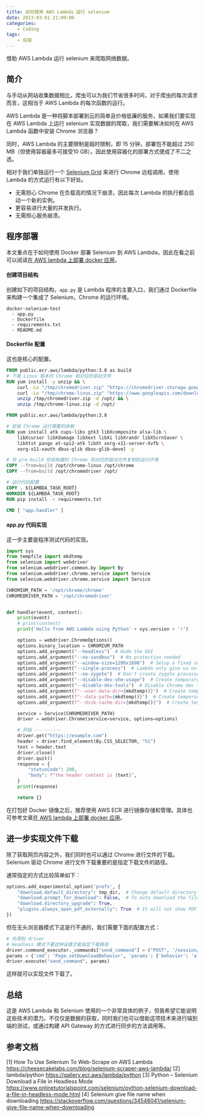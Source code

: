 ```yaml
---
title: 如何使用 AWS Lambda 运行 selenium
date: 2023-03-01 21:09:00
categories: 
    - Coding
tags:
    - 后端
---
```


借助 AWS Lambda 运行 selenium 来爬取网络数据。

## 简介

与手动从网站收集数据相比，爬虫可以为我们节省很多时间，对于爬虫的每次请求而言，这相当于 AWS Lambda 的每次函数的运行。

AWS Lambda 是一种将脚本部署到云的简单且价格低廉的服务，如果我们要实现在 AWS Lambda 上运行 selenium 实现数据的爬取，我们需要解决如何在 AWS Lambda 函数中安装 Chrome 浏览器？

同时，AWS Lambda 的主要限制是超时限制，即 15 分钟，部署包不能超过 250 MB（但使用容器最多可接受10 GB）。因此使用容器化的部署方式便成了不二之选。

相对于我们单独运行一个 [Selenium Grid](https://www.selenium.dev/documentation/grid/) 来进行 Chrome 远程调用，使用 Lambda 的方式运行有以下好处。

- 无需担心 Chrome 在负载高的情况下崩溃，因此每次 Lambda 的执行都会启动一个新的实例。
- 更容易进行大量的并发执行。
- 无需担心服务崩溃。

## 程序部署

本文重点在于如何使用 Docker 部署 Selenium 到 AWS Lambda，因此在看之前可以阅读[在 AWS lambda 上部署 docker 应用](https://blog.csdn.net/crown_0726/article/details/125712948)。

#### 创建项目结构

创建如下的项目结构，`app.py` 是 Lambda 程序的主要入口，我们通过 Dockerfile 来构建一个集成了 Selenium，Chrome 的运行环境。

```
docker-selenium-test
  - app.py
  - Dockerfile
  - requirements.txt
  - README.md
```

#### Dockerfile 配置

这也是核心的配置。

```dockerfile
FROM public.ecr.aws/lambda/python:3.8 as build
# 下载 Linux 版本的 Chrome 和对应的驱动文件
RUN yum install -y unzip && \
    curl -Lo "/tmp/chromedriver.zip" "https://chromedriver.storage.googleapis.com/107.0.5304.62/chromedriver_linux64.zip" && \
    curl -Lo "/tmp/chrome-linux.zip" "https://www.googleapis.com/download/storage/v1/b/chromium-browser-snapshots/o/Linux_x64%2F1047731%2Fchrome-linux.zip?alt=media" && \
    unzip /tmp/chromedriver.zip -d /opt/ && \
    unzip /tmp/chrome-linux.zip -d /opt/

FROM public.ecr.aws/lambda/python:3.8

# 安装 Chrome 运行需要的依赖
RUN yum install atk cups-libs gtk3 libXcomposite alsa-lib \
    libXcursor libXdamage libXext libXi libXrandr libXScrnSaver \
    libXtst pango at-spi2-atk libXt xorg-x11-server-Xvfb \
    xorg-x11-xauth dbus-glib dbus-glib-devel -y

# 将 pre-build 阶段构建的 Chrome 和对应的驱动文件复制到运行环境
COPY --from=build /opt/chrome-linux /opt/chrome
COPY --from=build /opt/chromedriver /opt/

# 运行代码配置
COPY . ${LAMBDA_TASK_ROOT}
WORKDIR ${LAMBDA_TASK_ROOT}
RUN pip install -r requirements.txt

CMD [ "app.handler" ]
```

#### app.py 代码实现

这一步主要是程序测试代码的实现。

```python
import sys
from tempfile import mkdtemp
from selenium import webdriver
from selenium.webdriver.common.by import By
from selenium.webdriver.chrome.service import Service
from selenium.webdriver.chrome.service import Service

CHROMIUM_PATH = '/opt/chrome/chrome'
CHROMEDRIVER_PATH = '/opt/chromedriver'


def handler(event, context):
    print(event)
    # print(context)
    print('Hello from AWS Lambda using Python' + sys.version + '!')

    options = webdriver.ChromeOptions()
    options.binary_location = CHROMIUM_PATH
    options.add_argument("--headless")  # Hide the GUI
    options.add_argument("--no-sandbox")  # No protection needed
    options.add_argument("--window-size=1280x1696")  # Setup a fixed screens size
    options.add_argument("--single-process")  # Lambda only give us only one CPU
    options.add_argument("--no-zygote")  # Don't create zygote processes because Lambda give us only one CPU
    options.add_argument("--disable-dev-shm-usage")  # Create temporary folder for shared memory files
    options.add_argument("--disable-dev-tools")  # Disable Chrome dev tools
    options.add_argument(f"--user-data-dir={mkdtemp()}")  # Create temporary folder to user data
    options.add_argument(f"--data-path={mkdtemp()}")  # Create temporary folder to browser data
    options.add_argument(f"--disk-cache-dir={mkdtemp()}")  # Create temporary folder to cache

    service = Service(CHROMEDRIVER_PATH)
    driver = webdriver.Chrome(service=service, options=options)

    # 开始 ----------
    driver.get("https://example.com")
    header = driver.find_element(By.CSS_SELECTOR, "h1")
    text = header.text
    driver.close()
    driver.quit()
    response = {
        "statusCode": 200,
        "body": f"the header content is {text}",
    }
    print(response)

    return {}
```

在打包好 Docker 镜像之后，推荐使用 AWS ECR 进行镜像存储和管理。具体也可参考文章[在 AWS lambda 上部署 docker 应用](https://blog.csdn.net/crown_0726/article/details/125712948)。

## 进一步实现文件下载

除了获取网页内容之外，我们同时也可以通过 Chrome 进行文件的下载。Selenium 驱动 Chrome 进行文件下载重要的是指定下载文件的路径。

通常指定的方式比较简单如下：

```python
options.add_experimental_option('prefs', {
    "download.default_directory": tmp_dir,  # Change default directory for downloads
    "download.prompt_for_download": False,  # To auto download the file
    "download.directory_upgrade": True,
    "plugins.always_open_pdf_externally": True  # It will not show PDF directly in chrome
})
```

但在无头浏览器模式下这是行不通的，我们需要下面的配置方式：

```python
# 先得到 driver
# Headless 模式下要这种设置才能指定下载路径
driver.command_executor._commands["send_command"] = ("POST", '/session/$sessionId/chromium/send_command')
params = {'cmd': 'Page.setDownloadBehavior', 'params': {'behavior': 'allow', 'downloadPath': tmp_dir}}
driver.execute("send_command", params)
```

这样就可以实现文件下载了。

## 总结

这是 AWS Lambda 和 Selenium 使用的一个非常具体的例子，但我希望它能说明这些技术的潜力。不仅仅是数据的获取，同时我们也可以借助这项技术来进行端到端的测试，或通过构建 API Gateway 的方式进行同步的方法调用等。

## 参考文档
[1] How To Use Selenium To Web-Scrape on AWS Lambda https://cheesecakelabs.com/blog/selenium-scraper-aws-lambda/
[2] lambda/python https://gallery.ecr.aws/lambda/python
[3] Python – Selenium Download a File in Headless Mode https://www.onlinetutorialspoint.com/selenium/python-selenium-download-a-file-in-headless-mode.html
[4] Selenium give file name when downloading https://stackoverflow.com/questions/34548041/selenium-give-file-name-when-downloading
